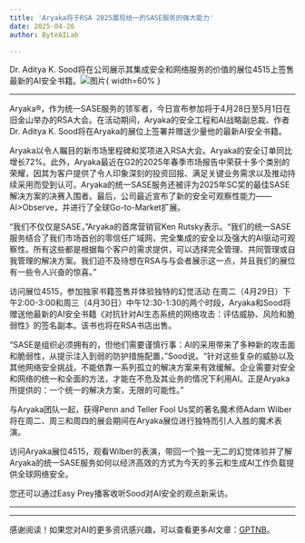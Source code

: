 ```yaml
---
title: 'Aryaka将于RSA 2025展现统一的SASE服务的强大能力'
date: 2025-04-26
author: ByteAILab

---
```


Dr. Aditya K. Sood将在公司展示其集成安全和网络服务的价值的展位4515上签售最新的AI安全书籍。![图片](https://ai-techpark.com/wp-content/uploads/Aryaka.jpg){ width=60% }

---
Aryaka®，作为统一SASE服务的领军者，今日宣布参加将于4月28日至5月1日在旧金山举办的RSA大会。在活动期间，Aryaka的安全工程和AI战略副总裁、作者Dr. Aditya K. Sood将在Aryaka的展位上签署并赠送少量他的最新AI安全书籍。

Aryaka以令人瞩目的新市场里程碑和奖项进入RSA大会。Aryaka的安全订单同比增长72%。此外，Aryaka最近在G2的2025年春季市场报告中荣获十多个类别的荣耀，因其为客户提供了令人印象深刻的投资回报、满足关键业务需求以及推动持续采用而受到认可。Aryaka的统一SASE服务还被评为2025年SC奖的最佳SASE解决方案的决赛入围者。最后，公司最近宣布了新的安全可观察性能力——AI>Observe，并进行了全球Go-to-Market扩展。

“我们不仅仅是SASE，”Aryaka的首席营销官Ken Rutsky表示。“我们的统一SASE服务结合了我们市场首创的零信任广域网，完全集成的安全以及强大的AI驱动可观察性。所有这些都是根据每个客户的需求提供，可以选择完全管理、共同管理或自我管理的解决方案。我们迫不及待想在RSA与与会者展示这一点，并且我们的展位有一些令人兴奋的惊喜。”

访问展位4515，参加独家书籍签售并体验独特的幻觉活动 
在周二（4月29日）下午2:00-3:00和周三（4月30日）中午12:30-1:30的两个时段，Aryaka和Sood将赠送他最新的AI安全书籍《对抗针对AI生态系统的网络攻击：评估威胁、风险和脆弱性》的签名副本。该书也将在RSA书店出售。

“SASE是组织必须拥有的，但他们需要谨慎行事：AI的采用带来了多种新的攻击面和脆弱性，从提示注入到弱的防护措施配置，”Sood说。“针对这些复杂的威胁以及其他网络安全挑战，不能依靠一系列孤立的解决方案来有效缓解。企业需要对安全和网络的统一和全面的方法，才能在不危及其业务的情况下利用AI。正是Aryaka所提供的：一个统一的解决方案，无限的可能性。”

与Aryaka团队一起，获得Penn and Teller Fool Us奖的著名魔术师Adam Wilber将在周二、周三和周四的展会期间在Aryaka展位进行独特而引人入胜的魔术表演。

访问Aryaka展位4515，观看Wilber的表演，带回一个独一无二的幻觉体验并了解Aryaka的统一SASE服务如何以经济高效的方式为今天的多云和生成AI工作负载提供全球网络安全。

您还可以通过Easy Prey播客收听Sood对AI安全的观点新采访。

---
---
感谢阅读！如果您对AI的更多资讯感兴趣，可以查看更多AI文章：[GPTNB](https://gptnb.com)。